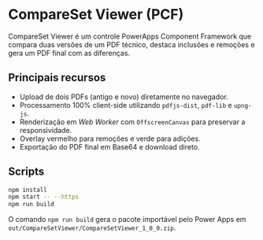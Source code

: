 # CompareSet Viewer (PCF)

CompareSet Viewer é um controle PowerApps Component Framework que compara duas versões de um PDF técnico, destaca inclusões e remoções e gera um PDF final com as diferenças.

## Principais recursos

- Upload de dois PDFs (antigo e novo) diretamente no navegador.
- Processamento 100% client-side utilizando `pdfjs-dist`, `pdf-lib` e `upng-js`.
- Renderização em *Web Worker* com `OffscreenCanvas` para preservar a responsividade.
- Overlay vermelho para remoções e verde para adições.
- Exportação do PDF final em Base64 e download direto.

## Scripts

```bash
npm install
npm start -- --https
npm run build
```

O comando `npm run build` gera o pacote importável pelo Power Apps em `out/CompareSetViewer/CompareSetViewer_1_0_0.zip`.
